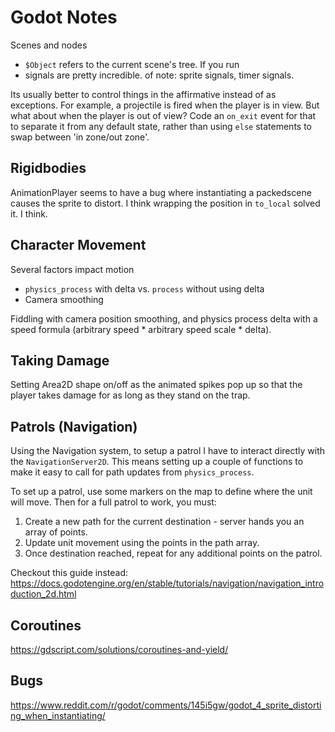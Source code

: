 # Godot Notes

Scenes and nodes

- `$Object` refers to the current scene's tree. If you run
- signals are pretty incredible. of note: sprite signals, timer signals.

Its usually better to control things in the affirmative instead of as exceptions. For example, a projectile
is fired when the player is in view. But what about when the player is out of view? Code an `on_exit` event 
for that to separate it from any default state, rather than using `else` statements to swap between 'in zone/out zone'.


## Rigidbodies

AnimationPlayer seems to have a bug where instantiating a packedscene causes the sprite to distort. I think wrapping the position in `to_local` solved it. I think. 

## Character Movement


Several factors impact motion

* `physics_process` with delta vs. `process` without using delta
* Camera smoothing

Fiddling with camera position smoothing, and physics process delta with a speed formula (arbitrary speed * arbitrary speed scale * delta).


## Taking Damage

Setting Area2D shape on/off as the animated spikes pop up so that the player takes damage for as long as they stand on the trap.


## Patrols (Navigation)

Using the Navigation system, to setup a patrol I have to interact directly with the `NavigationServer2D`. This means setting up a couple of functions to make it easy to call for path updates from `physics_process`.

To set up a patrol, use some markers on the map to define where the unit will move. Then for a full patrol to work, you must:

1. Create a new path for the current destination - server hands you an array of points.
2. Update unit movement using the points in the path array.
3. Once destination reached, repeat for any additional points on the patrol.

Checkout this guide instead: 
https://docs.godotengine.org/en/stable/tutorials/navigation/navigation_introduction_2d.html


## Coroutines

https://gdscript.com/solutions/coroutines-and-yield/


## Bugs

https://www.reddit.com/r/godot/comments/145i5gw/godot_4_sprite_distorting_when_instantiating/

